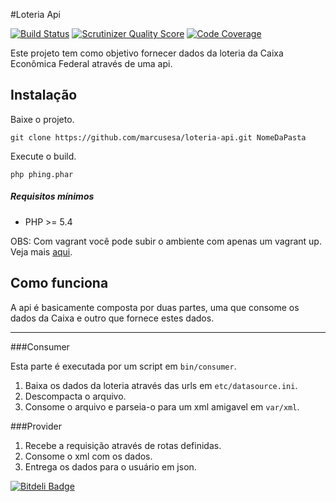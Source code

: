 #Loteria Api

[![Build Status](https://travis-ci.org/marcusesa/loteria-api.png?branch=master)](https://travis-ci.org/marcusesa/loteria-api)
[![Scrutinizer Quality Score](https://scrutinizer-ci.com/g/marcusesa/loteria-api/badges/quality-score.png?s=e1b10a4f34d1d17e419773f97bda3fc6b0ad1edc)](https://scrutinizer-ci.com/g/marcusesa/loteria-api/)
[![Code Coverage](https://scrutinizer-ci.com/g/marcusesa/loteria-api/badges/coverage.png?s=e945ef0a17912d654a2e853e04adc9519d816fc6)](https://scrutinizer-ci.com/g/marcusesa/loteria-api/)

Este projeto tem como objetivo fornecer dados da loteria da Caixa Econômica Federal através de uma api.

## Instalação

Baixe o projeto. 
```
git clone https://github.com/marcusesa/loteria-api.git NomeDaPasta
```

Execute o build.
```
php phing.phar
```

##### Requisitos mínimos
* PHP >= 5.4

OBS: Com vagrant você pode subir o ambiente com apenas um vagrant up. Veja mais [aqui](http://www.vagrantup.com/).

## Como funciona 
A api é basicamente composta por duas partes, uma que consome os dados da Caixa e outro que fornece estes dados.

- - -

###Consumer

Esta parte é executada por um script em ```bin/consumer```.

1. Baixa os dados da loteria através das urls em ```etc/datasource.ini```.
2. Descompacta o arquivo.
3. Consome o arquivo e parseia-o para um xml amigavel em ```var/xml```.

###Provider

1. Recebe a requisição através de rotas definidas.
2. Consome o xml com os dados.
3. Entrega os dados para o usuário em json.








[![Bitdeli Badge](https://d2weczhvl823v0.cloudfront.net/marcusesa/loteria-api/trend.png)](https://bitdeli.com/free "Bitdeli Badge")

